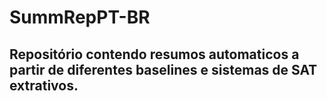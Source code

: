 # SummRepPT-BR

## Repositório contendo resumos automaticos a partir de diferentes baselines e sistemas de SAT extrativos.
